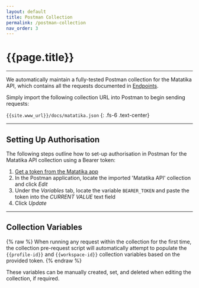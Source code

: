 ```yaml
---
layout: default
title: Postman Collection
permalink: /postman-collection
nav_order: 3
---
```


# {{page.title}}

---

We automatically maintain a fully-tested Postman collection for the Matatika API, which contains all the requests documented in [Endpoints](endpoints).

Simply import the following collection URL into Postman to begin sending requests:

`{{site.www_url}}/docs/matatika.json`
{: .fs-6 .text-center}

---

## Setting Up Authorisation

The following steps outline how to set-up authorisation in Postman for the Matatika API collection using a Bearer token:

1. [Get a token from the Matatika app]({{site.api_keys_url}})
2. In the Postman application, locate the imported 'Matatika API' collection and click *Edit*
3. Under the *Variables* tab, locate the variable `BEARER_TOKEN` and paste the token into the *CURRENT VALUE* text field
4. Click *Update*

---

## Collection Variables

{% raw %}
When running any request within the collection for the first time, the collection pre-request script will automatically attempt to populate the `{{profile-id}}` and `{{workspace-id}}` collection variables based on the provided token.
{% endraw %}

These variables can be manually created, set, and deleted when editing the collection, if required.

